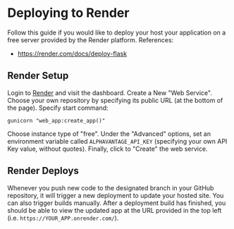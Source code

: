 # Deploying to Render
Follow this guide if you would like to deploy your host your application on a free server provided by the Render platform.
References:
  + https://render.com/docs/deploy-flask
## Render Setup
Login to [Render](https://dashboard.render.com) and visit the dashboard.
Create a New "Web Service". Choose your own repository by specifying its public URL (at the bottom of the page).
Specify start command:
```
gunicorn "web_app:create_app()"
```
Choose instance type of "free".
Under the "Advanced" options, set an environment variable called `ALPHAVANTAGE_API_KEY` (specifying your own API Key value, without quotes).
Finally, click to "Create" the web service.
## Render Deploys
Whenever you push new code to the designated branch in your GitHub repository, it will trigger a new deployment to update your hosted site.
You can also trigger builds manually.
After a deployment build has finished, you should be able to view the updated app at the URL provided in the top left (i.e. `https://YOUR_APP.onrender.com/`).